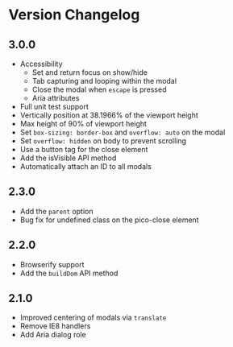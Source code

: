 Version Changelog
=================

3.0.0
-----

* Accessibility
  * Set and return focus on show/hide
  * Tab capturing and looping within the modal
  * Close the modal when `escape` is pressed
  * Aria attributes
* Full unit test support
* Vertically position at 38.1966% of the viewport height
* Max height of 90% of viewport height
* Set `box-sizing: border-box` and `overflow: auto` on the modal
* Set `overflow: hidden` on body to prevent scrolling
* Use a button tag for the close element
* Add the isVisible API method
* Automatically attach an ID to all modals

2.3.0
-----

* Add the `parent` option
* Bug fix for undefined class on the pico-close element

2.2.0
-----

* Browserify support
* Add the `buildDom` API method

2.1.0
-----

* Improved centering of modals via `translate`
* Remove IE8 handlers
* Add Aria dialog role


